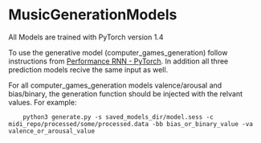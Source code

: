 # MusicGenerationModels

All Models are trained with PyTorch version 1.4

To use the generative model (computer_games_generation) follow instructions from [Performance RNN - PyTorch](https://github.com/djosix/Performance-RNN-PyTorch). In addition 
all three prediction models recive the same input as well. 

For all computer_games_generation models valence/arousal and bias/binary, the generation function should be injected with the relvant values. For example:

```shell
    python3 generate.py -s saved_models_dir/model.sess -c midi_repo/processed/some/processed.data -bb bias_or_binary_value -va valence_or_arousal_value
```
  


